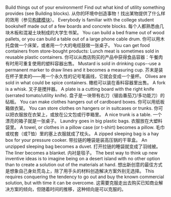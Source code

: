 Build  things  out  of  your  environment!  Find  out  what  kind  of  utility something  provides  (see  Building  blocks).
从你的环境中创造事物！找出某物提供了什么样的效用（参见[构建模块]()）。
Everybody  is  familiar  with  the college  student  bookshelf  made  out  of  a  few  boards  and  concrete  blocks.
每个人都熟悉由几块木板和混凝土块制成的大学生书架。
You can build a bed frame out of wood pallets, or you can build a table out of a large phone  cable  drum.
你可以用木托盘做一个床架，或者用一个大的电缆鼓做一张桌子。
You  can  get  food  containers  from  store-bought  products: Lunch meat is sometimes sold in reusable plastic containers.
你可以从商店购买的产品中获得食品容器：午餐肉有时用可重复使用的塑料容器出售。
Mustard is sold in drinking cups--use a permanent marker to draw lines and it becomes a measuring cup.
芥末是装在杯子里卖的——用一个永久性的记号笔画线，它就会变成一个量杯。
Olives are sold in what could be spice containers.
橄榄可以装在香料容器里出售。
A fork is a whisk.
叉子是搅拌器。
A plate is  a  cutting  board  with  the  right  knife  (serrated  tomato/utility  knife).
盘子是一块带有右刀（锯齿番茄刀/多功能刀）的砧板。
You  can make clothes hangers out of cardboard boxes.
你可以用纸板箱做衣架。
You can store clothes on hangers or in suitcases or trunks.
你可以把衣服放在衣架上，或放在公文包或行李箱里。
A nice trunk is a table.
一个漂亮的箱子就是一张桌子。
Laundry goes in big plastic bags.
衣服放在大塑料袋里。
A  towel,  or  clothes  in  a  pillow  case  (or  t-shirt)  becomes  a  pillow.
毛巾或枕套（或T恤）里的塞上衣服就成了枕头。
A  zipped sleeping  bag  is  a  hay  box  for  your  pressure  cooker.
带拉链的睡袋是装高压锅的干草盒。
An  unzipped  sleeping  bag becomes  a  duvet.
打开拉链的睡袋就变成了羽绒被。
The  liner  becomes  a  blanket.
内衬是毯子。
The  best  way  to  think  up  new inventive ideas is to imagine being on a desert island with no other option than to  create  a  solution  out  of  the  materials  at  hand.
想出新创意的最佳方式是想象自己身处荒岛上，除了用手头的材料创造解决方案外别无选择。
This  requires  conquering  the tendency to go out and buy the known commercial solution, but with time it can be overcome.
这需要克服走出去购买已知商业解决方案的倾向，但随着时间的推移，这种倾向是可以克服的。
